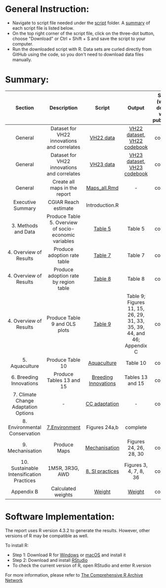 # General Instruction: 
- Navigate to script file needed under the [script](script) folder. A [summary](#Summary) of each script file is listed below.
- On the top right corner of the script file, click on the three-dot button, choose "Download" or Ctrl + Shift + S and save the script to your computer.
- Run the downloaded script with R. Data sets are curled directly from GitHub using the code, so you don't need to download data files manually. 

# Summary:
Section | Description| Script | Output | Status (will be deleted when published) | 
|:-----:|:------:|:------:| :-----:|:-----:|
|General|Dataset for VH22 innovations and correlates|[VH22 data](script/VH22_data.R)|[VH22 dataset](data/processed/VH22_data.csv), [VH22 codebook](other/codebook%20for%20processed%20data/VH22_data.dic.csv)|complete|
|General|Dataset for VH22 innovations and correlates| [VH23 data](script/VH23_data.R)|[VH23 dataset](data/processed/VH23_data.csv), [VH23 codebook](other/codebook%20for%20processed%20data/VH23_data.dic.csv)|complete|
|General|Create all maps in the report|[Maps_all.Rmd](script/Maps_all.RmD) |-|complete|
|Executive Summary| CGIAR Reach estimate| Introduction.R | 
|3. Methods and Data|Produce Table 5. Overview of socio-economic variables|[Table 5](script/Table.5.R)|Table 5|complete|
|4. Overview of Results|Produce adoption rate table|[Table 7](script/Table.7.R)|Table 7|complete|
|4. Overview of Results|Produce adoption rate by region table|[Table 8](script/Table.8.R)|Table 8|complete|
|4. Overview of Results|Produce Table 9 and OLS plots|[Table 9](script/Table.9.R)|Table 9; Figures 11, 15, 26, 29, 31, 33, 35, 39, 44, and 46; Appendix C| complete|
|5. Aquaculture|Produce Table 10|[Aquaculture](script/3.%20Aquaculture.R)|Table 10|complete|
|6. Breeding Innovations|Produce Tables 13 and 15|[Breeding Innovations](script/4.%20Breeding%20Innov.R)|Tables 13 and 15|complete|
|7. Climate Change Adaptation Options|-|[CC adaptation](script/5.%20CC%20adaptation.R)|-|complete|
|8. Environmental Conservation|[7.Environment](script/7.%20Environment.R)|Figures 24a,b|complete|
|9. Mechanisation|Produce Maps|[Mechanisation](script/9.%20Mechanization.R)|Figures 24, 26, 28, 30|complete|
|10. Sustainable Intensification Practices|1M5R, 3R3G, AWD|[8. SI practices](script/8.%20SI%20practices.R)|Figures 3, 4, 7, 8, 36|complete|
|Appendix B|Calculated weights|[Weight](https://github.com/CGIAR-SPIA/Viet-Nam-report-2024/blob/main/script/Report_weights.R)|[Weight](Output/Report_weights.csv)|complete|

# Software Implementation:
The report uses R version 4.3.2 to generate the results. However, other versions of R may be compatible as well.

To install R:

- Step 1: Download R for [Windows](https://cran.r-project.org/bin/windows/base/) or [macOS](https://cran.r-project.org/bin/macosx/) and install it
- Step 2: Download and install [RStudio](https://posit.co/download/rstudio-desktop/)
- To check the current version of R, open RStudio and enter R.version
  
For more information, please refer to [The Comprehensive R Archive Network](https://cran.r-project.org/)
